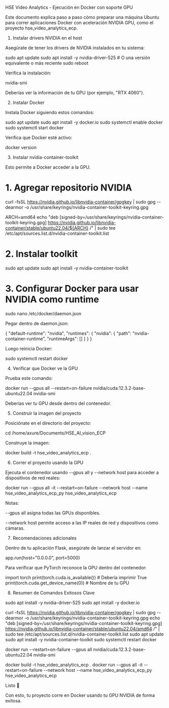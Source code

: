 HSE Video Analytics - Ejecución en Docker con soporte GPU

Este documento explica paso a paso cómo preparar una máquina Ubuntu para correr aplicaciones Docker con aceleración NVIDIA GPU, como el proyecto hse_video_analytics_ecp.

1. Instalar drivers NVIDIA en el host

Asegúrate de tener los drivers de NVIDIA instalados en tu sistema:

sudo apt update
sudo apt install -y nvidia-driver-525  # O una versión equivalente o más reciente
sudo reboot

Verifica la instalación:

nvidia-smi

Deberías ver la información de tu GPU (por ejemplo, "RTX 4060").

2. Instalar Docker

Instala Docker siguiendo estos comandos:

sudo apt update
sudo apt install -y docker.io
sudo systemctl enable docker
sudo systemctl start docker

Verifica que Docker esté activo:

docker version

3. Instalar nvidia-container-toolkit

Esto permite a Docker acceder a la GPU.

# 1. Agregar repositorio NVIDIA
curl -fsSL https://nvidia.github.io/libnvidia-container/gpgkey | sudo gpg --dearmor -o /usr/share/keyrings/nvidia-container-toolkit-keyring.gpg

ARCH=amd64
echo "deb [signed-by=/usr/share/keyrings/nvidia-container-toolkit-keyring.gpg] https://nvidia.github.io/libnvidia-container/stable/ubuntu22.04/${ARCH} /" | sudo tee /etc/apt/sources.list.d/nvidia-container-toolkit.list

# 2. Instalar toolkit
sudo apt update
sudo apt install -y nvidia-container-toolkit

# 3. Configurar Docker para usar NVIDIA como runtime
sudo nano /etc/docker/daemon.json

Pegar dentro de daemon.json:

{
  "default-runtime": "nvidia",
  "runtimes": {
    "nvidia": {
      "path": "nvidia-container-runtime",
      "runtimeArgs": []
    }
  }
}

Luego reinicia Docker:

sudo systemctl restart docker

4. Verificar que Docker ve la GPU

Prueba este comando:

docker run --gpus all --restart=on-failure nvidia/cuda:12.3.2-base-ubuntu22.04 nvidia-smi


Deberías ver tu GPU desde dentro del contenedor.

5. Construir la imagen del proyecto

Posiciónate en el directorio del proyecto:

cd /home/axure/Documents/HSE_AI_vision_ECP

Construye la imagen:

docker build -t hse_video_analytics_ecp .

6. Correr el proyecto usando la GPU

Ejecuta el contenedor usando --gpus all y --network host para acceder a dispositivos de red reales:

docker run --gpus all -it --restart=on-failure --network host --name hse_video_analytics_ecp_py hse_video_analytics_ecp

Notas:

--gpus all asigna todas las GPUs disponibles.

--network host permite acceso a las IP reales de red y dispositivos como cámaras.

7. Recomendaciones adicionales

Dentro de tu aplicación Flask, asegúrate de lanzar el servidor en:

app.run(host="0.0.0.0", port=5000)

Para verificar que PyTorch reconoce la GPU dentro del contenedor:

import torch
print(torch.cuda.is_available())  # Debería imprimir True
print(torch.cuda.get_device_name(0))  # Nombre de tu GPU

8. Resumen de Comandos Exitosos Clave

sudo apt install -y nvidia-driver-525
sudo apt install -y docker.io

curl -fsSL https://nvidia.github.io/libnvidia-container/gpgkey | sudo gpg --dearmor -o /usr/share/keyrings/nvidia-container-toolkit-keyring.gpg
echo "deb [signed-by=/usr/share/keyrings/nvidia-container-toolkit-keyring.gpg] https://nvidia.github.io/libnvidia-container/stable/ubuntu22.04/amd64 /" | sudo tee /etc/apt/sources.list.d/nvidia-container-toolkit.list
sudo apt update
sudo apt install -y nvidia-container-toolkit
sudo systemctl restart docker

docker run --restart=on-failure --gpus all nvidia/cuda:12.3.2-base-ubuntu22.04 nvidia-smi

docker build -t hse_video_analytics_ecp .
docker run --gpus all -it --restart=on-failure --network host --name hse_video_analytics_ecp_py hse_video_analytics_ecp

Listo 🚀

Con esto, tu proyecto corre en Docker usando tu GPU NVIDIA de forma exitosa.